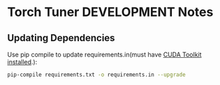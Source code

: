# Torch Tuner DEVELOPMENT Notes

## Updating Dependencies

Use pip compile to update requirements.in(must have [CUDA Toolkit installed](https://docs.nvidia.com/cuda/cuda-installation-guide-linux/index.html).):

```sh
pip-compile requirements.txt -o requirements.in --upgrade
```